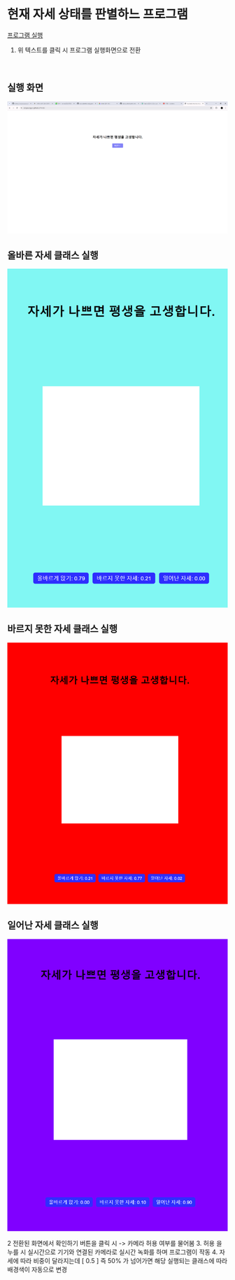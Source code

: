 # 현재 자세 상태를 판별하느 프로그램
<a href="https://songseunggun.github.io/TM-02/"> 프로그램 실행 </a>
<br>
1. 위 텍스트를 클릭 시 프로그램 실행화면으로 전환
<br>

## 실행 화면
![Image 1](./model/tm02-1.png)
<br>

## 올바른 자세 클래스 실행
![Image 2](./model/tm02-2.png)
<br>

## 바르지 못한 자세 클래스 실행
![Image 3](./model/tm02-3.png)
<br>

## 일어난 자세 클래스 실행
![Image 4](./model/tm02-4.png)
<br>


2 전환된 화면에서 확인하기 버튼을 클릭 시 -> 카메라 허용 여부를 물어봄
3. 허용 을 누를 시 실시간으로 기기와 연결된 카메라로 실시간 녹화를 하며 프로그램이 작동
4. 자세에 따라 비중이 달라지는데 [ 0.5 ] 즉 50% 가 넘어가면 해당 실행되는 클래스에 따라 배경색이 자동으로 변경

